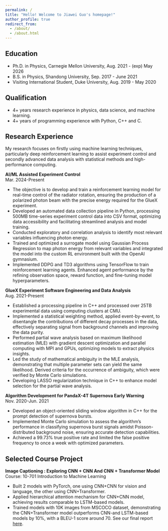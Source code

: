 ```yaml
---
permalink: /
title: "Hello! Welcome to Jiawei Guo's homepage!"
author_profile: true
redirect_from: 
  - /about/
  - /about.html
---
```


Education
------
* Ph.D. in Physics, Carnegie Mellon University, Aug. 2021 - (exp) May 2026
* B.S. in Physics, Shandong University, Sep. 2017 - June 2021
* Visiting International Student, Duke University, Aug. 2019 - May 2020

Qualification
------
* 4+ years research experience in physics, data science, and machine learning.
* 4+ years of programming experience with Python, C++ and C.

Research Experience
------
My research focuses on firstly using machine learning techniques, particularly deep reinforcement learning to assist experiment control and secondly advanced data analysis with statistical methods and high-performance computing.

**AI/ML Assisted Experiment Control**\
Mar. 2024-Present
* The objective is to develop and train a reinforcement learning model for real-time control of the radiator rotation, ensuring the production of a polarized photon beam with the precise energy required for the GlueX experiment.
* Developed an automated data collection pipeline in Python, processing 500MB time-series experiment control data into CSV format, optimizing data accessibility and facilitating streamlined analysis and model training.
* Conducted exploratory and correlation analysis to identify most relevant variables influencing photon energy.
* Trained and optimized a surrogate model using Gaussian Process Regression to map photon energy from relevant variables and integrated the model into the custom RL environment built with the OpenAI gymnasium.
* Implemented DDPG and TD3 algorithms using TensorFlow to train reinforcement learning agents. Enhanced agent performance by the refining observation space, reward function, and fine-tuning model hyperparameters.

**GlueX Experiment Software Engineering and Data Analysis**\
Aug. 2021-Present
* Established a processing pipeline in C++ and processed over 25TB experimental data using computing clusters at CMU.
* Implemented a statistical weighting method, applied event-by-event, to disentangle the contributions of different decay processes in the data, effectively separating signal from background channels and improving the data purity.
* Performed partial wave analysis based on maximum likelihood estimation (MLE) with gradient descent optimization and parallel computing with MPI and GPUs, optimizing models to extract physics insights.
* Led the study of mathematical ambiguity in the MLE analysis, demonstrating that multiple parameter sets can yield the same likelihood. Derived criteria for the occurrence of ambiguity, which were verified by Monte Carlo simulations.
* Developing LASSO regularization technique in C++ to enhance model selection for the partial wave analysis.

**Algorithm Development for PandaX-4T Supernova Early Warning**\
Nov. 2020-Jun. 2021
* Developed an object-oriented sliding window algorithm in C++ for the prompt detection of supernova bursts.
* Implemented Monte Carlo simulation to assess the algorithm’s performance in classifying supernova burst signals amidst Poisson-distributed background noise, ensuring accurate detection capabilities.
* Achieved a 99.73% true positive rate and limited the false positive frequency to once a week with optimized parameters. 


Selected Course Project
------
**Image Captioning : Exploring CNN + CNN And CNN + Transformer Model**\
Course: 10-701 Introduction to Machine Learning
* Built 2 models with PyTorch, one using CNN+CNN for vision and language, the other using CNN+Transformer.
* Applied hierarchical attention mechanism for CNN+CNN model, achieving results comparable to LSTM-based models.
* Trained models with 10K images from MSCOCO dataset, demonstrating the CNN+Transformer model outperforms CNN-and LSTM-based models by 10%, with a BLEU-1 score around 70. See our final report [here](https://jiaweiguo.github.io/files/10701_final_report.pdf).

